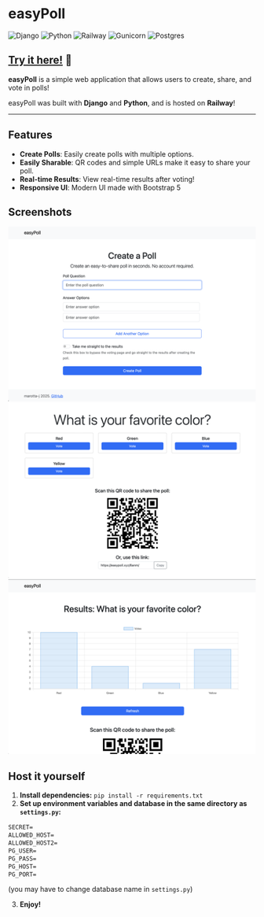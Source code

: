 # easyPoll
![Django](https://img.shields.io/badge/django-%23092E20.svg?style=for-the-badge&logo=django&logoColor=white)
![Python](https://img.shields.io/badge/python-3670A0?style=for-the-badge&logo=python&logoColor=ffdd54)
![Railway](https://img.shields.io/badge/Railway-131415?style=for-the-badge&logo=railway&logoColor=white)
![Gunicorn](https://img.shields.io/badge/gunicorn-%298729.svg?style=for-the-badge&logo=gunicorn&logoColor=white)
![Postgres](https://img.shields.io/badge/postgres-%23316192.svg?style=for-the-badge&logo=postgresql&logoColor=white)

## [**Try it here!**](https://easypoll.xyz) 🚀

**easyPoll** is a simple web application that allows users to create, share, and vote in polls! 

easyPoll was built with **Django** and **Python**, and is hosted on **Railway**!

---

## Features

- **Create Polls**: Easily create polls with multiple options.
- **Easily Sharable**: QR codes and simple URLs make it easy to share your poll.
- **Real-time Results**: View real-time results after voting!
- **Responsive UI**: Modern UI made with Bootstrap 5


## Screenshots
<img src="media/one.png" width="600" height="auto" alt="Main page">
<img src="media/two.png" width="600" height="auto" alt="Poll page">
<img src="media/three.png" width="600" height="auto" alt="Results page">


## Host it yourself
1. **Install dependencies:** ```pip install -r requirements.txt```
2. **Set up environment variables and database in the same directory as ```settings.py```:**
```
SECRET=
ALLOWED_HOST=
ALLOWED_HOST2=
PG_USER=
PG_PASS=
PG_HOST=
PG_PORT=
```
(you may have to change database name in ```settings.py```)

3. **Enjoy!**
